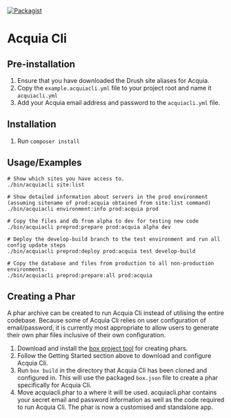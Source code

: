 [![Packagist](https://img.shields.io/packagist/v/typhonius/acquia_cli.svg)](https://packagist.org/packages/typhonius/acquia_cli)
# Acquia Cli

## Pre-installation
1. Ensure that you have downloaded the Drush site aliases for Acquia.
1. Copy the `example.acquiacli.yml` file to your project root and name it `acquiacli.yml`
1. Add your Acquia email address and password to the `acquiacli.yml` file.

## Installation
1. Run `composer install`

## Usage/Examples
````
# Show which sites you have access to.
./bin/acquiacli site:list

# Show detailed information about servers in the prod environment (assuming sitename of prod:acquia obtained from site:list command)
./bin/acquiacli environment:info prod:acquia prod

# Copy the files and db from alpha to dev for testing new code
./bin/acquiacli preprod:prepare prod:acquia alpha dev

# Deploy the develop-build branch to the test environment and run all config update steps
./bin/acquiacli preprod:deploy prod:acquia test develop-build

# Copy the database and files from production to all non-production environments.
./bin/acquiacli preprod:prepare:all prod:acquia
````

## Creating a Phar
A phar archive can be created to run Acquia Cli instead of utilising the entire codebase. Because some of Acquia Cli relies on user configuration of email/password, it is currently most appropriate to allow users to generate their own phar files inclusive of their own configuration.

1. Download and install the [box project tool](https://github.com/box-project/box2) for creating phars.
2. Follow the Getting Started section above to download and configure Acquia Cli.
3. Run `box build` in the directory that Acquia Cli has been cloned and configured in. This will use the packaged `box.json` file to create a phar specifically for Acquia Cli.
4. Move acquiacli.phar to a where it will be used. acquiacli.phar contains your secret email and password information as well as the code required to run Acquia Cli. The phar is now a customised and standalone app.
